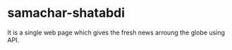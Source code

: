 # samachar-shatabdi
It is a single web page which gives the fresh news arroung the globe using API.
